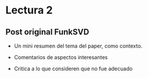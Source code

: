 # Lectura 2

## Post original FunkSVD ##

* Un mini resumen del tema del paper, como contexto.




* Comentarios de aspectos interesantes





* Critica a lo que consideren que no fue adecuado